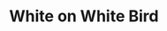 ---
layout: piece
collection_: beading
title: White on White Bird
id: white-on-white-bird
media: Paper Clay, seed beads, mini pearls, threads
dimensions: Unframed actual 13" x 16". Frame 20" x 23" with gray matt glassed in maple frame 2 inches deep
description: Hand designed embossed bird on clay paper encased in peyote stitch seed and metal beads with pearl accents, mixed white on white fabric and quilted stitching.
price: $900
create_date: 2013
---